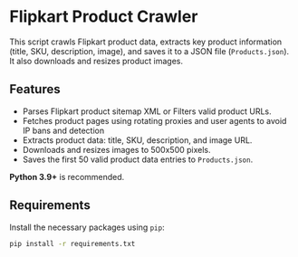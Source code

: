 # Flipkart Product Crawler

This script crawls Flipkart product data, extracts key product information (title, SKU, description, image), and saves it to a JSON file 
(`Products.json`). It also downloads and resizes product images.

## Features

- Parses Flipkart product sitemap XML or Filters valid product URLs.
- Fetches product pages using rotating proxies and user agents to avoid IP bans and detection
- Extracts product data: title, SKU, description, and image URL.
- Downloads and resizes images to 500x500 pixels.
- Saves the first 50 valid product data entries to `Products.json`.

**Python 3.9+** is recommended. 
## Requirements
Install the necessary packages using `pip`:

```bash
pip install -r requirements.txt
